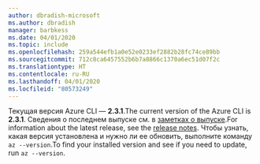 ```yaml
---
author: dbradish-microsoft
ms.author: dbradish
manager: barbkess
ms.date: 04/01/2020
ms.topic: include
ms.openlocfilehash: 259a544efb1a0e52e0233ef2882b28fc74ce89bb
ms.sourcegitcommit: 712c8ca6457552b6b7a8866c1370a6ec51d07f2c
ms.translationtype: HT
ms.contentlocale: ru-RU
ms.lasthandoff: 04/01/2020
ms.locfileid: "80573249"
---
```

<span data-ttu-id="a0eaf-101">Текущая версия Azure CLI — __2.3.1__.</span><span class="sxs-lookup"><span data-stu-id="a0eaf-101">The current version of the Azure CLI is __2.3.1__.</span></span> <span data-ttu-id="a0eaf-102">Сведения о последнем выпуске см. в [заметках о выпуске](../release-notes-azure-cli.md).</span><span class="sxs-lookup"><span data-stu-id="a0eaf-102">For information about the latest release, see the [release notes](../release-notes-azure-cli.md).</span></span> <span data-ttu-id="a0eaf-103">Чтобы узнать, какая версия установлена и нужно ли ее обновить, выполните команду `az --version`.</span><span class="sxs-lookup"><span data-stu-id="a0eaf-103">To find your installed version and see if you need to update, run `az --version`.</span></span>
